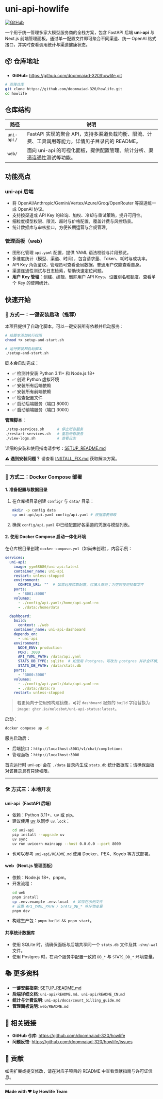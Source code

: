 # uni-api-howlife

[![GitHub](https://img.shields.io/badge/GitHub-doomnaiad--320%2Fhowlife-blue?logo=github)](https://github.com/doomnaiad-320/howlife)

一个用于统一管理多家大模型服务商的全栈方案，包含 FastAPI 后端 **uni-api** 与 Next.js 前端管理面板。通过单一配置文件即可聚合不同渠道、统一 OpenAI 格式接口，并实时查看调用统计与渠道健康状态。

## 📦 仓库地址

- **GitHub**: https://github.com/doomnaiad-320/howlife.git

```bash
# 克隆仓库
git clone https://github.com/doomnaiad-320/howlife.git
cd howlife
```

## 仓库结构

| 路径 | 说明 |
| --- | --- |
| `uni-api/` | FastAPI 实现的聚合 API，支持多渠道负载均衡、限流、计费、工具调用等能力。详情见子目录内的 README。 |
| `web/` | 面向 uni-api 的可视化面板，提供配置管理、统计分析、渠道连通性测试等功能。 |

## 功能亮点

### uni-api 后端
- 将 OpenAI/Anthropic/Gemini/Vertex/Azure/Groq/OpenRouter 等渠道统一成 OpenAI 协议。
- 支持按渠道或 API Key 的轮询、加权、冷却与重试策略，提升可用性。
- 细粒度模型权限、限流、超时与价格配置，覆盖计费与风控场景。
- 统计数据库与审核接口，方便长期运营与合规管理。

### 管理面板（web）
- 图形化管理 `api.yaml` 配置，提供 YAML 语法校验与片段预览。
- 多维度统计（模型、渠道、时间），包含请求量、Token、耗时与成功率。
- API Key 角色鉴权，管理员可查看全局数据，普通用户仅能查看自身。
- 渠道连通性测试与日志检索，帮助快速定位问题。
- **用户 Key 管理**：创建、编辑、删除用户 API Keys，设置别名和额度，查看单个 Key 的使用统计。

## 快速开始

### 🚀 方式一：一键安装启动（推荐）

本项目提供了自动化脚本，可以一键安装所有依赖并启动服务：

```bash
# 给脚本添加执行权限
chmod +x setup-and-start.sh

# 运行安装和启动脚本
./setup-and-start.sh
```

脚本会自动完成：
- ✅ 检测并安装 Python 3.11+ 和 Node.js 18+
- ✅ 创建 Python 虚拟环境
- ✅ 安装所有后端依赖
- ✅ 安装所有前端依赖
- ✅ 检查配置文件
- ✅ 启动后端服务（端口 8000）
- ✅ 启动前端服务（端口 3000）

**管理脚本**：
```bash
./stop-services.sh      # 停止所有服务
./restart-services.sh   # 重启所有服务
./view-logs.sh          # 查看日志
```

详细的安装和使用指南请参考：[SETUP_README.md](SETUP_README.md)

**⚠️ 遇到安装问题？** 请查看 [INSTALL_FIX.md](INSTALL_FIX.md) 获取解决方案。

---

### 🐳 方式二：Docker Compose 部署

#### 1. 准备配置与数据目录
1. 在仓库根目录创建 `config/` 与 `data/` 目录：
   ```bash
   mkdir -p config data
   cp uni-api/api.yaml config/api.yaml # 根据需要修改
   ```
2. 确保 `config/api.yaml` 中已经配置好各渠道的凭据与模型列表。

#### 2. 使用 Docker Compose 启动一体化环境

在仓库根目录创建 `docker-compose.yml`（如尚未创建），内容示例：

```yaml
services:
  uni-api:
    image: yym68686/uni-api:latest
    container_name: uni-api
    restart: unless-stopped
    environment:
      CONFIG_URL: ""  # 如需远程拉取配置，可填入直链；为空则使用挂载文件
    ports:
      - "8001:8000"
    volumes:
      - ./config/api.yaml:/home/api.yaml:ro
      - ./data:/home/data

  dashboard:
    build:
      context: ./web
    container_name: uni-api-dashboard
    depends_on:
      - uni-api
    environment:
      NODE_ENV: production
      PORT: 3000
      API_YAML_PATH: /data/api.yaml
      STATS_DB_TYPE: sqlite  # 如使用 Postgres，可改为 postgres 并补全环境变量
      STATS_DB_PATH: /data/stats.db
    ports:
      - "3000:3000"
    volumes:
      - ./config/api.yaml:/data/api.yaml:ro
      - ./data:/data:ro
    restart: unless-stopped
```

> 若更倾向于使用预构建镜像，可将 `dashboard` 服务的 `build` 字段替换为 `image: ghcr.io/melosbot/uni-api-status:latest`。

启动：
```bash
docker compose up -d
```

服务启动后：
- 后端接口：`http://localhost:8001/v1/chat/completions`
- 管理面板：`http://localhost:3000`

首次运行时 uni-api 会在 `./data` 目录内生成 `stats.db` 统计数据库；请确保面板对该目录具有只读权限。

---

### 🛠️ 方式三：本地开发

#### uni-api（FastAPI 后端）
- 依赖：Python 3.11+、uv 或 pip。
- 建议使用 [uv](https://github.com/astral-sh/uv) 以同步 `uv.lock`：
  ```bash
  cd uni-api
  pip install --upgrade uv
  uv sync
  uv run uvicorn main:app --host 0.0.0.0 --port 8000
  ```
- 也可以参考 `uni-api/README.md` 使用 Docker、PEX、Koyeb 等方式部署。

#### web（Next.js 管理面板）
- 依赖：Node.js 18+、pnpm。
- 开发流程：
  ```bash
  cd web
  pnpm install
  cp .env.example .env.local  # 如存在示例文件
  # 设置 API_YAML_PATH / STATS_DB_* 等环境变量
  pnpm dev
  ```
- 构建生产包：`pnpm build && pnpm start`。

#### 共享统计数据库
- 使用 SQLite 时，请确保面板与后端共享同一个 `stats.db` 文件及其 `-shm/-wal` 文件。
- 使用 Postgres 时，在两个服务中配置一致的 `DB_*` 与 `STATS_DB_*` 环境变量。

## 📚 更多资料

- **一键安装指南**: [SETUP_README.md](SETUP_README.md)
- **后端详细文档**: `uni-api/README.md`、`uni-api/README_CN.md`
- **统计与计费说明**: `uni-api/docs/count_billing_guide.md`
- **管理面板说明**: `web/README.md`

## 🔗 相关链接

- **GitHub 仓库**: https://github.com/doomnaiad-320/howlife
- **问题反馈**: https://github.com/doomnaiad-320/howlife/issues

## 🤝 贡献

如需扩展或提交修改，请在对应子项目的 README 中查看贡献指南与许可证信息。

---

**Made with ❤️ by Howlife Team**
